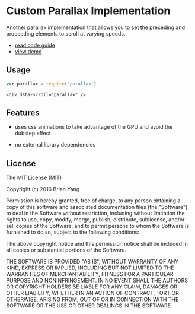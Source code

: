 # Custom Parallax Implementation

Another parallax implementation that allows you to set the preceding and proceeding elements to scroll at varying speeds.

* [read code guide](https://github.com/brianyang/custom-parallax/blob/master/parallax.js.md)
* [view demo](https://brianyang.github.io/custom-parallax/)

## Usage

```js
var parallax = require('parallax')
```

```
<div data-scroll="parallax" />
```

## Features

* uses css animations to take advantage of the GPU and avoid the dubstep effect

* no external library dependencies


## License


The MIT License (MIT)

Copyright (c) 2016 Brian Yang

Permission is hereby granted, free of charge, to any person obtaining a copy of this software and associated documentation files (the "Software"), to deal in the Software without restriction, including without limitation the rights to use, copy, modify, merge, publish, distribute, sublicense, and/or sell copies of the Software, and to permit persons to whom the Software is furnished to do so, subject to the following conditions:

The above copyright notice and this permission notice shall be included in all copies or substantial portions of the Software.

THE SOFTWARE IS PROVIDED "AS IS", WITHOUT WARRANTY OF ANY KIND, EXPRESS OR IMPLIED, INCLUDING BUT NOT LIMITED TO THE WARRANTIES OF MERCHANTABILITY, FITNESS FOR A PARTICULAR PURPOSE AND NONINFRINGEMENT. IN NO EVENT SHALL THE AUTHORS OR COPYRIGHT HOLDERS BE LIABLE FOR ANY CLAIM, DAMAGES OR OTHER LIABILITY, WHETHER IN AN ACTION OF CONTRACT, TORT OR OTHERWISE, ARISING FROM, OUT OF OR IN CONNECTION WITH THE SOFTWARE OR THE USE OR OTHER DEALINGS IN THE SOFTWARE.
